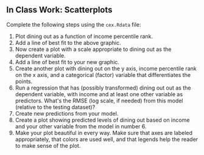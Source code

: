 In Class Work: Scatterplots
-----------------------------

Complete the following steps using the `cex.Rdata` file:

1. Plot dining out as a function of income percentile rank. 
2. Add a line of best fit to the above graphic. 
3. Now create a plot with a scale appropriate to dining out as the dependent variable. 
4. Add a line of best fit to your new graphic.
5. Create another plot with dining out on the y axis, income percentile rank on the x axis, and a categorical (factor) variable that differentiates the points. 
6. Run a regression that has (possibly transformed) dining out out as the dependent variable, with income and at least one other variable as predictors. What's the RMSE (log scale, if needed) from this model (relative to the testing dataset)? 
7. Create new predictions from your model. 
8. Create a plot showing predicted levels of dining out based on income and your other variable from the model in number 6. 
9. Make your plot beautiful in every way. Make sure that axes are labeled appropriately, that colors are used well, and that legends help the reader to make sense of the plot. 
